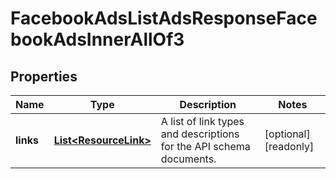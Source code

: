 

# FacebookAdsListAdsResponseFacebookAdsInnerAllOf3


## Properties

| Name | Type | Description | Notes |
|------------ | ------------- | ------------- | -------------|
|**links** | [**List&lt;ResourceLink&gt;**](ResourceLink.md) | A list of link types and descriptions for the API schema documents. |  [optional] [readonly] |



